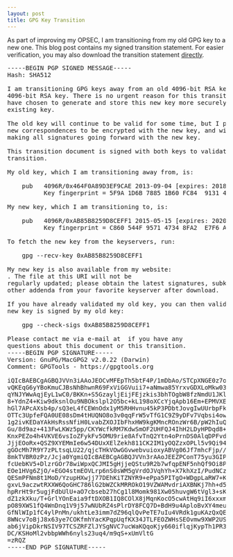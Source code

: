 ```yaml
---
layout: post
title: GPG Key Transition
---
```


As part of improving my OPSEC, I am transitioning from my old GPG key to a new one. This blog post contains my signed transition statement. For easier verification, you may also download the transition statement [directly](/static/gpg-key-transition-2015.txt.asc).

<pre>
-----BEGIN PGP SIGNED MESSAGE-----
Hash: SHA512

I am transitioning GPG keys away from an old 4096-bit RSA key to a new
4096-bit RSA key. There is no urgent reason for this transition. I
have chosen to generate and store this new key more securely than my
existing key.

The old key will continue to be valid for some time, but I prefer all
new correspondences to be encrypted with the new key, and will be
making all signatures going forward with the new key.

This transition document is signed with both keys to validate the
transition.

My old key, which I am transitioning away from, is:

    pub   4096R/0x464F0A89D3EF9CAE 2013-09-04 [expires: 2018-09-03]
          Key fingerprint = 5F9A 1D6B 7885 1B60 FC84  9131 464F 0A89 D3EF 9CAE

My new key, which I am transitioning to, is:

    pub   4096R/0xAB85B8259D8CEFF1 2015-05-15 [expires: 2020-05-13]
          Key fingerprint = C860 544F 9571 4734 8FA2  E7F6 AB85 B825 9D8C EFF1

To fetch the new key from the keyservers, run:

    gpg --recv-key 0xAB85B8259D8CEFF1

My new key is also available from my website:
<http://garrett.io/key.asc>. The file at this URI will not be
regularly updated; please obtain the latest signatures, subkeys, and
other addenda from your favorite keyserver after download.

If you have already validated my old key, you can then validate that the
new key is signed by my old key:

    gpg --check-sigs 0xAB85B8259D8CEFF1

Please contact me via e-mail at <garrettr@riseup.net> if you have any
questions about this document or this transition.
-----BEGIN PGP SIGNATURE-----
Version: GnuPG/MacGPG2 v2.0.22 (Darwin)
Comment: GPGTools - https://gpgtools.org

iQIcBAEBCgAGBQJVVn3iAAoJEOCvMFEpTh5btF4P/1mDbAo/STCpXNGE0z7oJvcf
vQKEqG6yYBoKmuCJBsNhBhwnR69FxViGGVuii7+aNmwa85YrxvGDXLoMkw03sCVM
qYNJYWwAqjEyL1wC0/BKKn+S5GzayljEijFEjzkis3bhTOgbW8fzNmdU1JKlzwMh
8+YdnZ4+Kiw9dksnlOu9NBOkslpl2O5bc+kL198oXCcYjqApb16Em+EPMVXE0Cu+
hGl7APcAXsb4p/sQ3eL4fCEWnOdx1yM5RHHvnu45kP3PDbtJovgIwUUrbpFkZN4x
OTTc3UpfeFQA0UE08sDm4tHUQNO8o3v0qqFrW5vTfG1C9Z9yDFv7Vqbsi4owo39P
1g2ivKEDaYAkHsRssNfiH0LvabZXOJIbFhxHW9kgKMncROnzWr6B/pW2hIuQlipc
Gu/8d9az+413FwLKWz5pp/CKYWcfkRM7KdwSmOF2UHFQJ4IhH2LDyHPDqd8+noaD
KnxPEZo4h4VKVE6vsIoZFykFv5OMU9rie8AfvTnQ2Ytn4oPrnDS0AlqDPFvdLD5P
JjjEOoRx+QSZ9XYEMmIe6w54DUxXElZekh811CK2IM1yOQZzxOPLl5v9Qi94gs4s
gGOcMh7R9Y7zPLtsqLU22/qjcTHkVOwGGvwebvuioxyABVg06Jf7mhcFjp//zveq
8mkTVBR0zPz/Jcja0YgmiQIcBAEBCgAGBQJVVn3rAAoJEEZPConT75yu3GIP/ieR
fcUebKV5+DlzrGOr78wiWpxQCJMI5gHjjeQStu9R2b7wfqpENF5nhQf9Oi8Po5Tw
EOe1HVg6ZjO/+EGO4stmEOVLrp6nS0sWM5gVrdOJVqhYh+X7khXzI/PudNCzkhCF
QESmPFNm8t1MoD/YzupHXwjj77DEhKiTZNYR9+ePpa5PITgO+WDgpLaRW7+Kgx2C
gxvL9aczwtRXXW6QoGHC786lG2bWZCkMRROkO19VZWAMvdriAXBNKj7hh+d53Qb8
hpRrHt9r5ugjFdbUlU+aO7cbseb27hCg1l8Momk981Xw05huvgW6tVgl3+sKVSfY
dZ1zkXku/T+GrlYOnEaia9ftDXOB1IQ8COlX8jMqnKocO5cwAtHq9iI6xxxmKehZ
pO89XWS1fQ4WnDnq1V9j57wNUbRZ4sPlrDY8FCQ7D+BdH9u4AploBvXY4meuSMz/
GfNlWIp1fC4ylPnMn/ukhtLe3imm7dZ96qlQvPeTE7uIu4VRdk1guKAzQxQESIHc
8WNcv7oBjJ8x63ye7COKfmhYacKPqpUqfKX34JTLFEOZWHsSEOvmw9XWP2USQaVo
ab6jVipDkrNSIV97TCSZRFZlJYSgNVC7ucWaKQqoKjy660iflqjKypTh1PR3530o
DC/KSHoMl2vbbpWWh6nyls23uq4/m9qS+xUmVltG
=zRQZ
-----END PGP SIGNATURE-----
</pre>
